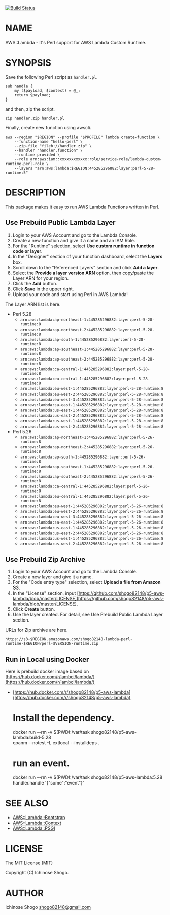 [![Build Status](https://travis-ci.com/shogo82148/p5-aws-lambda.svg?branch=master)](https://travis-ci.com/shogo82148/p5-aws-lambda)
# NAME

AWS::Lambda - It's Perl support for AWS Lambda Custom Runtime.

# SYNOPSIS

Save the following Perl script as `handler.pl`.

    sub handle {
        my ($payload, $context) = @_;
        return $payload;
    }

and then, zip the script.

    zip handler.zip handler.pl

Finally, create new function using awscli.

    aws --region "$REGION" --profile "$PROFILE" lambda create-function \
        --function-name "hello-perl" \
        --zip-file "fileb://handler.zip" \
        --handler "handler.function" \
        --runtime provided \
        --role arn:aws:iam::xxxxxxxxxxxx:role/service-role/lambda-custom-runtime-perl-role \
        --layers "arn:aws:lambda:$REGION:445285296882:layer:perl-5-28-runtime:5"

# DESCRIPTION

This package makes it easy to run AWS Lambda Functions written in Perl.

## Use Prebuild Public Lambda Layer

1. Login to your AWS Account and go to the Lambda Console.
2. Create a new function and give it a name and an IAM Role.
3. For the "Runtime" selection, select **Use custom runtime in function code or layer**.
4. In the "Designer" section of your function dashboard, select the **Layers** box.
5. Scroll down to the "Referenced Layers" section and click **Add a layer**.
6. Select the **Provide a layer version ARN** option, then copy/paste the Layer ARN for your region.
7. Click the **Add** button.
8. Click **Save** in the upper right.
9. Upload your code and start using Perl in AWS Lambda!

The Layer ARN list is here.

- Perl 5.28
    - `arn:aws:lambda:ap-northeast-1:445285296882:layer:perl-5-28-runtime:8`
    - `arn:aws:lambda:ap-northeast-2:445285296882:layer:perl-5-28-runtime:8`
    - `arn:aws:lambda:ap-south-1:445285296882:layer:perl-5-28-runtime:8`
    - `arn:aws:lambda:ap-southeast-1:445285296882:layer:perl-5-28-runtime:8`
    - `arn:aws:lambda:ap-southeast-2:445285296882:layer:perl-5-28-runtime:8`
    - `arn:aws:lambda:ca-central-1:445285296882:layer:perl-5-28-runtime:8`
    - `arn:aws:lambda:eu-central-1:445285296882:layer:perl-5-28-runtime:8`
    - `arn:aws:lambda:eu-west-1:445285296882:layer:perl-5-28-runtime:8`
    - `arn:aws:lambda:eu-west-2:445285296882:layer:perl-5-28-runtime:8`
    - `arn:aws:lambda:eu-west-3:445285296882:layer:perl-5-28-runtime:8`
    - `arn:aws:lambda:sa-east-1:445285296882:layer:perl-5-28-runtime:8`
    - `arn:aws:lambda:us-east-1:445285296882:layer:perl-5-28-runtime:8`
    - `arn:aws:lambda:us-east-2:445285296882:layer:perl-5-28-runtime:8`
    - `arn:aws:lambda:us-west-1:445285296882:layer:perl-5-28-runtime:8`
    - `arn:aws:lambda:us-west-2:445285296882:layer:perl-5-28-runtime:8`
- Perl 5.26
    - `arn:aws:lambda:ap-northeast-1:445285296882:layer:perl-5-26-runtime:8`
    - `arn:aws:lambda:ap-northeast-2:445285296882:layer:perl-5-26-runtime:8`
    - `arn:aws:lambda:ap-south-1:445285296882:layer:perl-5-26-runtime:8`
    - `arn:aws:lambda:ap-southeast-1:445285296882:layer:perl-5-26-runtime:8`
    - `arn:aws:lambda:ap-southeast-2:445285296882:layer:perl-5-26-runtime:8`
    - `arn:aws:lambda:ca-central-1:445285296882:layer:perl-5-26-runtime:8`
    - `arn:aws:lambda:eu-central-1:445285296882:layer:perl-5-26-runtime:8`
    - `arn:aws:lambda:eu-west-1:445285296882:layer:perl-5-26-runtime:8`
    - `arn:aws:lambda:eu-west-2:445285296882:layer:perl-5-26-runtime:8`
    - `arn:aws:lambda:eu-west-3:445285296882:layer:perl-5-26-runtime:8`
    - `arn:aws:lambda:sa-east-1:445285296882:layer:perl-5-26-runtime:8`
    - `arn:aws:lambda:us-east-1:445285296882:layer:perl-5-26-runtime:8`
    - `arn:aws:lambda:us-east-2:445285296882:layer:perl-5-26-runtime:8`
    - `arn:aws:lambda:us-west-1:445285296882:layer:perl-5-26-runtime:8`
    - `arn:aws:lambda:us-west-2:445285296882:layer:perl-5-26-runtime:8`

## Use Prebuild Zip Archive

1. Login to your AWS Account and go to the Lambda Console.
2. Create a new layer and give it a name.
3. For the "Code entry type" selection, select **Upload a file from Amazon S3**.
4. In the "License" section, input [https://github.com/shogo82148/p5-aws-lambda/blob/master/LICENSE](https://github.com/shogo82148/p5-aws-lambda/blob/master/LICENSE).
5. Click **Create** button.
6. Use the layer created. For detail, see Use Prebuild Public Lambda Layer section.

URLs for Zip archive are here.

`https://s3-$REGION.amazonaws.com/shogo82148-lambda-perl-runtime-$REGION/perl-$VERSION-runtime.zip`

## Run in Local using Docker

Here is prebuild docker image based on [https://hub.docker.com/r/lambci/lambda/](https://hub.docker.com/r/lambci/lambda/)

- [https://hub.docker.com/r/shogo82148/p5-aws-lambda](https://hub.docker.com/r/shogo82148/p5-aws-lambda)

    # Install the dependency.
    docker run --rm -v $(PWD):/var/task shogo82148/p5-aws-lambda:build-5.28 \
        cpanm --notest -L extlocal --installdeps .

    # run an event.
    docker run --rm -v $(PWD):/var/task shogo82148/p5-aws-lambda:5.28 \
        handler.handle '{"some":"event"}'

# SEE ALSO

- [AWS::Lambda::Bootstrap](https://metacpan.org/pod/AWS::Lambda::Bootstrap)
- [AWS::Lambda::Context](https://metacpan.org/pod/AWS::Lambda::Context)
- [AWS::Lambda::PSGI](https://metacpan.org/pod/AWS::Lambda::PSGI)

# LICENSE

The MIT License (MIT)

Copyright (C) Ichinose Shogo.

# AUTHOR

Ichinose Shogo <shogo82148@gmail.com>
